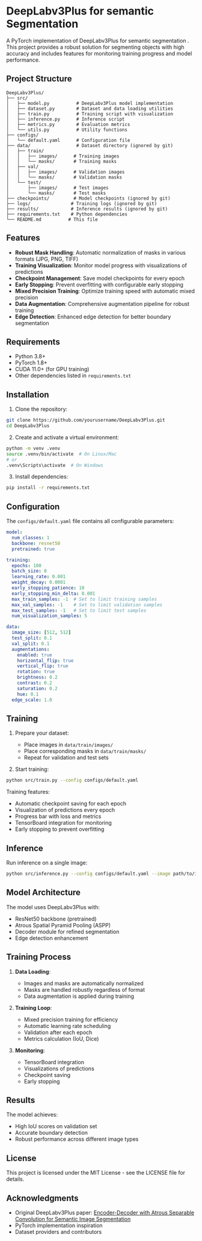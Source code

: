 # DeepLabv3Plus for semantic Segmentation

A PyTorch implementation of DeepLabv3Plus for semantic segmentation . This project provides a robust solution for segmenting objects with high accuracy and includes features for monitoring training progress and model performance.

## Project Structure

```
DeepLabv3Plus/
├── src/
│   ├── model.py          # DeepLabv3Plus model implementation
│   ├── dataset.py        # Dataset and data loading utilities
│   ├── train.py          # Training script with visualization
│   ├── inference.py      # Inference script
│   ├── metrics.py        # Evaluation metrics
│   └── utils.py          # Utility functions
├── configs/
│   └── default.yaml      # Configuration file
├── data/                 # Dataset directory (ignored by git)
│   ├── train/
│   │   ├── images/      # Training images
│   │   └── masks/       # Training masks
│   ├── val/
│   │   ├── images/      # Validation images
│   │   └── masks/       # Validation masks
│   └── test/
│       ├── images/      # Test images
│       └── masks/       # Test masks
├── checkpoints/         # Model checkpoints (ignored by git)
├── logs/               # Training logs (ignored by git)
├── results/            # Inference results (ignored by git)
├── requirements.txt    # Python dependencies
└── README.md          # This file
```

## Features

- **Robust Mask Handling**: Automatic normalization of masks in various formats (JPG, PNG, TIFF)
- **Training Visualization**: Monitor model progress with visualizations of predictions
- **Checkpoint Management**: Save model checkpoints for every epoch
- **Early Stopping**: Prevent overfitting with configurable early stopping
- **Mixed Precision Training**: Optimize training speed with automatic mixed precision
- **Data Augmentation**: Comprehensive augmentation pipeline for robust training
- **Edge Detection**: Enhanced edge detection for better boundary segmentation

## Requirements

- Python 3.8+
- PyTorch 1.8+
- CUDA 11.0+ (for GPU training)
- Other dependencies listed in `requirements.txt`

## Installation

1. Clone the repository:
```bash
git clone https://github.com/yourusername/DeepLabv3Plus.git
cd DeepLabv3Plus
```

2. Create and activate a virtual environment:
```bash
python -m venv .venv
source .venv/bin/activate  # On Linux/Mac
# or
.venv\Scripts\activate  # On Windows
```

3. Install dependencies:
```bash
pip install -r requirements.txt
```

## Configuration

The `configs/default.yaml` file contains all configurable parameters:

```yaml
model:
  num_classes: 1
  backbone: resnet50
  pretrained: true

training:
  epochs: 100
  batch_size: 8
  learning_rate: 0.001
  weight_decay: 0.0001
  early_stopping_patience: 10
  early_stopping_min_delta: 0.001
  max_train_samples: -1  # Set to limit training samples
  max_val_samples: -1    # Set to limit validation samples
  max_test_samples: -1   # Set to limit test samples
  num_visualization_samples: 5

data:
  image_size: [512, 512]
  test_split: 0.1
  val_split: 0.1
  augmentations:
    enabled: true
    horizontal_flip: true
    vertical_flip: true
    rotation: true
    brightness: 0.2
    contrast: 0.2
    saturation: 0.2
    hue: 0.1
  edge_scale: 1.0
```

## Training

1. Prepare your dataset:
   - Place images in `data/train/images/`
   - Place corresponding masks in `data/train/masks/`
   - Repeat for validation and test sets

2. Start training:
```bash
python src/train.py --config configs/default.yaml
```

Training features:
- Automatic checkpoint saving for each epoch
- Visualization of predictions every epoch
- Progress bar with loss and metrics
- TensorBoard integration for monitoring
- Early stopping to prevent overfitting

## Inference

Run inference on a single image:
```bash
python src/inference.py --config configs/default.yaml --image path/to/image
```

## Model Architecture

The model uses DeepLabv3Plus with:
- ResNet50 backbone (pretrained)
- Atrous Spatial Pyramid Pooling (ASPP)
- Decoder module for refined segmentation
- Edge detection enhancement

## Training Process

1. **Data Loading**:
   - Images and masks are automatically normalized
   - Masks are handled robustly regardless of format
   - Data augmentation is applied during training

2. **Training Loop**:
   - Mixed precision training for efficiency
   - Automatic learning rate scheduling
   - Validation after each epoch
   - Metrics calculation (IoU, Dice)

3. **Monitoring**:
   - TensorBoard integration
   - Visualizations of predictions
   - Checkpoint saving
   - Early stopping

## Results

The model achieves:
- High IoU scores on validation set
- Accurate boundary detection
- Robust performance across different image types

## License

This project is licensed under the MIT License - see the LICENSE file for details.

## Acknowledgments

- Original DeepLabv3Plus paper: [Encoder-Decoder with Atrous Separable Convolution for Semantic Image Segmentation](https://arxiv.org/abs/1802.02611)
- PyTorch implementation inspiration
- Dataset providers and contributors 
